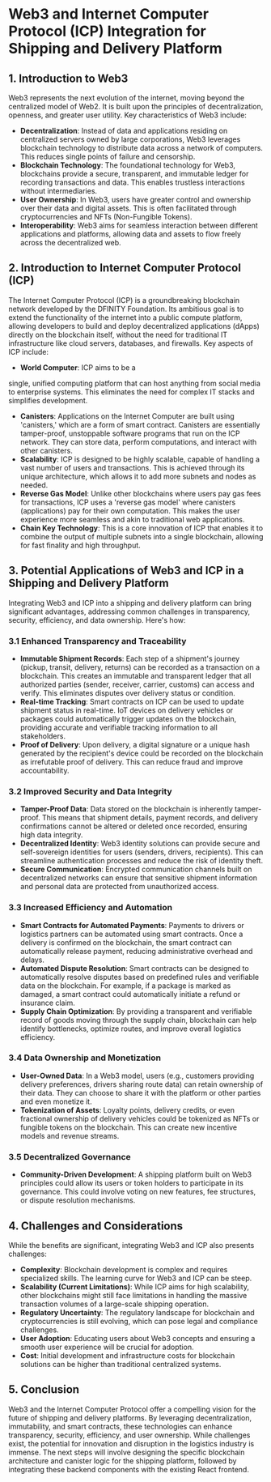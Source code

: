 # Web3 and Internet Computer Protocol (ICP) Integration for Shipping and Delivery Platform

## 1. Introduction to Web3

Web3 represents the next evolution of the internet, moving beyond the centralized model of Web2. It is built upon the principles of decentralization, openness, and greater user utility. Key characteristics of Web3 include:

*   **Decentralization**: Instead of data and applications residing on centralized servers owned by large corporations, Web3 leverages blockchain technology to distribute data across a network of computers. This reduces single points of failure and censorship.
*   **Blockchain Technology**: The foundational technology for Web3, blockchains provide a secure, transparent, and immutable ledger for recording transactions and data. This enables trustless interactions without intermediaries.
*   **User Ownership**: In Web3, users have greater control and ownership over their data and digital assets. This is often facilitated through cryptocurrencies and NFTs (Non-Fungible Tokens).
*   **Interoperability**: Web3 aims for seamless interaction between different applications and platforms, allowing data and assets to flow freely across the decentralized web.

## 2. Introduction to Internet Computer Protocol (ICP)

The Internet Computer Protocol (ICP) is a groundbreaking blockchain network developed by the DFINITY Foundation. Its ambitious goal is to extend the functionality of the internet into a public compute platform, allowing developers to build and deploy decentralized applications (dApps) directly on the blockchain itself, without the need for traditional IT infrastructure like cloud servers, databases, and firewalls. Key aspects of ICP include:

*   **World Computer**: ICP aims to be a 


single, unified computing platform that can host anything from social media to enterprise systems. This eliminates the need for complex IT stacks and simplifies development.
*   **Canisters**: Applications on the Internet Computer are built using 'canisters,' which are a form of smart contract. Canisters are essentially tamper-proof, unstoppable software programs that run on the ICP network. They can store data, perform computations, and interact with other canisters.
*   **Scalability**: ICP is designed to be highly scalable, capable of handling a vast number of users and transactions. This is achieved through its unique architecture, which allows it to add more subnets and nodes as needed.
*   **Reverse Gas Model**: Unlike other blockchains where users pay gas fees for transactions, ICP uses a 'reverse gas model' where canisters (applications) pay for their own computation. This makes the user experience more seamless and akin to traditional web applications.
*   **Chain Key Technology**: This is a core innovation of ICP that enables it to combine the output of multiple subnets into a single blockchain, allowing for fast finality and high throughput.

## 3. Potential Applications of Web3 and ICP in a Shipping and Delivery Platform

Integrating Web3 and ICP into a shipping and delivery platform can bring significant advantages, addressing common challenges in transparency, security, efficiency, and data ownership. Here's how:

### 3.1 Enhanced Transparency and Traceability

*   **Immutable Shipment Records**: Each step of a shipment's journey (pickup, transit, delivery, returns) can be recorded as a transaction on a blockchain. This creates an immutable and transparent ledger that all authorized parties (sender, receiver, carrier, customs) can access and verify. This eliminates disputes over delivery status or condition.
*   **Real-time Tracking**: Smart contracts on ICP can be used to update shipment status in real-time. IoT devices on delivery vehicles or packages could automatically trigger updates on the blockchain, providing accurate and verifiable tracking information to all stakeholders.
*   **Proof of Delivery**: Upon delivery, a digital signature or a unique hash generated by the recipient's device could be recorded on the blockchain as irrefutable proof of delivery. This can reduce fraud and improve accountability.

### 3.2 Improved Security and Data Integrity

*   **Tamper-Proof Data**: Data stored on the blockchain is inherently tamper-proof. This means that shipment details, payment records, and delivery confirmations cannot be altered or deleted once recorded, ensuring high data integrity.
*   **Decentralized Identity**: Web3 identity solutions can provide secure and self-sovereign identities for users (senders, drivers, recipients). This can streamline authentication processes and reduce the risk of identity theft.
*   **Secure Communication**: Encrypted communication channels built on decentralized networks can ensure that sensitive shipment information and personal data are protected from unauthorized access.

### 3.3 Increased Efficiency and Automation

*   **Smart Contracts for Automated Payments**: Payments to drivers or logistics partners can be automated using smart contracts. Once a delivery is confirmed on the blockchain, the smart contract can automatically release payment, reducing administrative overhead and delays.
*   **Automated Dispute Resolution**: Smart contracts can be designed to automatically resolve disputes based on predefined rules and verifiable data on the blockchain. For example, if a package is marked as damaged, a smart contract could automatically initiate a refund or insurance claim.
*   **Supply Chain Optimization**: By providing a transparent and verifiable record of goods moving through the supply chain, blockchain can help identify bottlenecks, optimize routes, and improve overall logistics efficiency.

### 3.4 Data Ownership and Monetization

*   **User-Owned Data**: In a Web3 model, users (e.g., customers providing delivery preferences, drivers sharing route data) can retain ownership of their data. They can choose to share it with the platform or other parties and even monetize it.
*   **Tokenization of Assets**: Loyalty points, delivery credits, or even fractional ownership of delivery vehicles could be tokenized as NFTs or fungible tokens on the blockchain. This can create new incentive models and revenue streams.

### 3.5 Decentralized Governance

*   **Community-Driven Development**: A shipping platform built on Web3 principles could allow its users or token holders to participate in its governance. This could involve voting on new features, fee structures, or dispute resolution mechanisms.

## 4. Challenges and Considerations

While the benefits are significant, integrating Web3 and ICP also presents challenges:

*   **Complexity**: Blockchain development is complex and requires specialized skills. The learning curve for Web3 and ICP can be steep.
*   **Scalability (Current Limitations)**: While ICP aims for high scalability, other blockchains might still face limitations in handling the massive transaction volumes of a large-scale shipping operation.
*   **Regulatory Uncertainty**: The regulatory landscape for blockchain and cryptocurrencies is still evolving, which can pose legal and compliance challenges.
*   **User Adoption**: Educating users about Web3 concepts and ensuring a smooth user experience will be crucial for adoption.
*   **Cost**: Initial development and infrastructure costs for blockchain solutions can be higher than traditional centralized systems.

## 5. Conclusion

Web3 and the Internet Computer Protocol offer a compelling vision for the future of shipping and delivery platforms. By leveraging decentralization, immutability, and smart contracts, these technologies can enhance transparency, security, efficiency, and user ownership. While challenges exist, the potential for innovation and disruption in the logistics industry is immense. The next steps will involve designing the specific blockchain architecture and canister logic for the shipping platform, followed by integrating these backend components with the existing React frontend.


